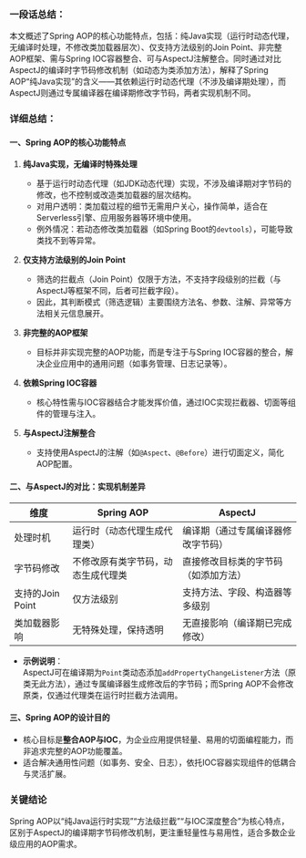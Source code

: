 ### 一段话总结：
本文概述了Spring AOP的核心功能特点，包括：纯Java实现（运行时动态代理，无编译时处理，不修改类加载器层次）、仅支持方法级别的Join Point、非完整AOP框架、需与Spring IOC容器整合、可与AspectJ注解整合。同时通过对比AspectJ的编译时字节码修改机制（如动态为类添加方法），解释了Spring AOP“纯Java实现”的含义——其依赖运行时动态代理（不涉及编译期处理），而AspectJ则通过专属编译器在编译期修改字节码，两者实现机制不同。


### 详细总结：

#### 一、Spring AOP的核心功能特点
1. **纯Java实现，无编译时特殊处理**  
   - 基于运行时动态代理（如JDK动态代理）实现，不涉及编译期对字节码的修改，也不控制或改造类加载器的层次结构。  
   - 对用户透明：类加载过程的细节无需用户关心，操作简单，适合在Serverless引擎、应用服务器等环境中使用。  
   - 例外情况：若动态修改类加载器（如Spring Boot的`devtools`），可能导致类找不到等异常。

2. **仅支持方法级别的Join Point**  
   - 筛选的拦截点（Join Point）仅限于方法，不支持字段级别的拦截（与AspectJ等框架不同，后者可拦截字段）。  
   - 因此，其判断模式（筛选逻辑）主要围绕方法名、参数、注解、异常等方法相关元信息展开。

3. **非完整的AOP框架**  
   - 目标并非实现完整的AOP功能，而是专注于与Spring IOC容器的整合，解决企业应用中的通用问题（如事务管理、日志记录等）。

4. **依赖Spring IOC容器**  
   - 核心特性需与IOC容器结合才能发挥价值，通过IOC实现拦截器、切面等组件的管理与注入。

5. **与AspectJ注解整合**  
   - 支持使用AspectJ的注解（如`@Aspect`、`@Before`）进行切面定义，简化AOP配置。


#### 二、与AspectJ的对比：实现机制差异
| 维度                | Spring AOP                          | AspectJ                              |
|---------------------|-------------------------------------|--------------------------------------|
| 处理时机            | 运行时（动态代理生成代理类）        | 编译期（通过专属编译器修改字节码）    |
| 字节码修改          | 不修改原有类字节码，动态生成代理类  | 直接修改目标类的字节码（如添加方法）  |
| 支持的Join Point    | 仅方法级别                          | 支持方法、字段、构造器等多级别        |
| 类加载器影响        | 无特殊处理，保持透明                | 无直接影响（编译期已完成修改）        |

- **示例说明**：  
  AspectJ可在编译期为`Point`类动态添加`addPropertyChangeListener`方法（原类无此方法），通过专属编译器生成修改后的字节码；而Spring AOP不会修改原类，仅通过代理类在运行时拦截方法调用。


#### 三、Spring AOP的设计目的
- 核心目标是**整合AOP与IOC**，为企业应用提供轻量、易用的切面编程能力，而非追求完整的AOP功能覆盖。  
- 适合解决通用性问题（如事务、安全、日志），依托IOC容器实现组件的低耦合与灵活扩展。


### 关键结论
Spring AOP以“纯Java运行时实现”“方法级拦截”“与IOC深度整合”为核心特点，区别于AspectJ的编译期字节码修改机制，更注重轻量性与易用性，适合多数企业级应用的AOP需求。
